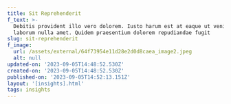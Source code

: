 ```yaml
---
title: Sit Reprehenderit
f_text: >-
  Debitis provident illo vero dolorem. Iusto harum est at eaque ut veniam
  laborum nulla amet. Quidem praesentium dolorem repudiandae fugit 
slug: sit-reprehenderit
f_image:
  url: /assets/external/64f73954e11d28e2d0d8caea_image2.jpeg
  alt: null
updated-on: '2023-09-05T14:48:52.530Z'
created-on: '2023-09-05T14:48:52.530Z'
published-on: '2023-09-05T14:52:13.151Z'
layout: '[insights].html'
tags: insights
---
```




